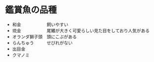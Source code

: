 # 鑑賞魚の品種
- 和金　　　　　　飼いやすい
- 琉金　　　　　　尾鰭が大きく可愛らしい見た目をしており人気がある
- オランダ獅子頭　頭にこぶがある
- らんちゅう　　　せびれがない
- 出目金
- クマノミ
